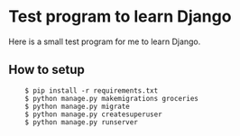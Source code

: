 Test program to learn Django
==========

Here is a small test program for me to learn Django.

How to setup
----------

```console
    $ pip install -r requirements.txt
    $ python manage.py makemigrations groceries
    $ python manage.py migrate
    $ python manage.py createsuperuser
    $ python manage.py runserver
